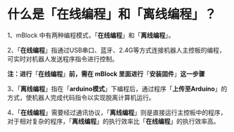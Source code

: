 # 什么是「在线编程」和「离线编程」？

1、mBlock 中有两种编程模式，「**在线编程**」和「**离线编程**」。

2、「**在线编程**」指通过USB串口、蓝牙、2.4G等方式连接机器人主控板的编程，可实时对机器人发送程序指令进行控制。

**注：进行**「**在线编程**」**前，需在 mBlock 里面进行**「**安装固件**」**这一步骤**

3、「**离线编程**」指在「**arduino模式**」下编程后，通过程序「**上传至Arduino**」的方式，使机器人完成代码指令以实现脱离计算机运行。

4、「**在线编程**」需要经过通讯协议，「**离线编程**」则是直接运行主控板中的程序，对于相对复杂的程序，「**离线编程**」的执行效率比「**在线编程**」的执行效率高。

